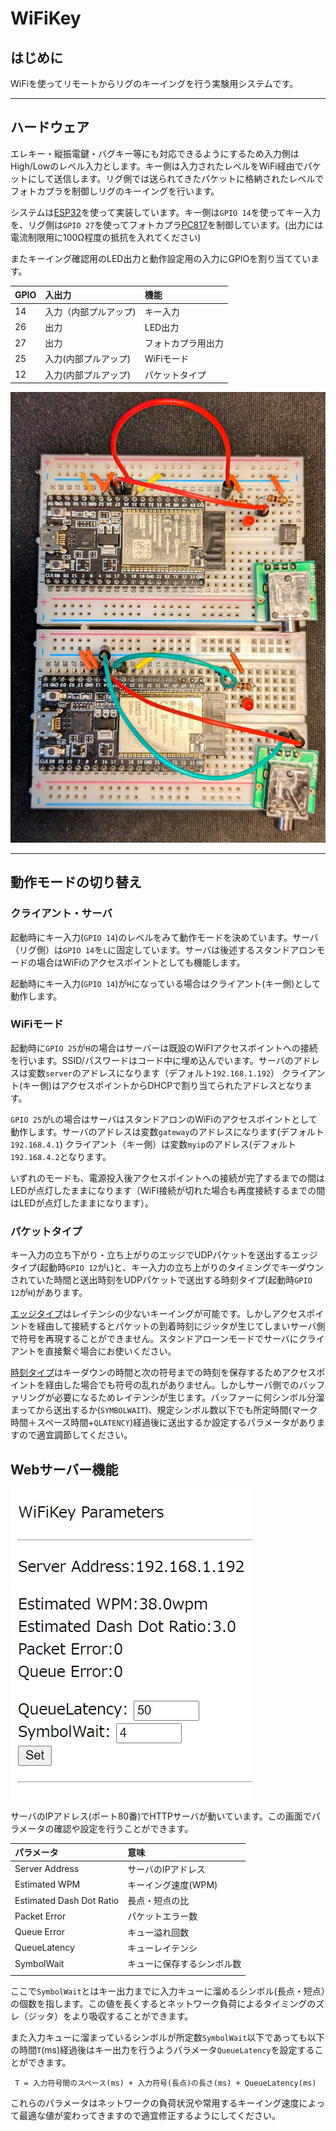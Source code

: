 # WiFiKey
## はじめに
WiFiを使ってリモートからリグのキーイングを行う実験用システムです。
***
## ハードウェア  
エレキー・縦振電鍵・バグキー等にも対応できるようにするため入力側はHigh/Lowのレベル入力とします。キー側は入力されたレベルをWiFi経由でパケットにして送信します。リグ側では送られてきたパケットに格納されたレベルでフォトカプラを制御しリグのキーイングを行います。

システムは[ESP32](https://akizukidenshi.com/catalog/g/gM-15674/)を使って実装しています。キー側は`GPIO 14`を使ってキー入力を、リグ側は`GPIO 27`を使ってフォトカプラ[PC817](https://akizukidenshi.com/catalog/g/gI-13765/)を制御しています。(出力には電流制限用に100Ω程度の抵抗を入れてください)

またキーイング確認用のLED出力と動作設定用の入力にGPIOを割り当てています。

| GPIO | 入出力 | 機能 |
|:-----|:-------|:-----|
| 14 | 入力（内部プルアップ) | キー入力 |
| 26 | 出力 | LED出力 |
| 27 | 出力 | フォトカプラ用出力|
| 25 | 入力(内部プルアップ) | WiFiモード |
| 12 | 入力(内部プルアップ) | パケットタイプ |


![ボード完成図](images/ESP32.jpg)

***

## 動作モードの切り替え
### クライアント・サーバ
起動時にキー入力(`GPIO 14`)のレベルをみて動作モードを決めています。サーバ（リグ側）は`GPIO 14`を`L`に固定しています。サーバは後述するスタンドアロンモードの場合はWiFiのアクセスポイントとしても機能します。

起動時にキー入力(`GPIO 14`)が`H`になっている場合はクライアント(キー側)として動作します。

### WiFiモード
起動時に`GPIO 25`が`H`の場合はサーバーは既設のWiFIアクセスポイントへの接続を行います。SSID/パスワードはコード中に埋め込んでいます。サーバのアドレスは変数`server`のアドレスになります（デフォルト`192.168.1.192`）
クライアント(キー側)はアクセスポイントからDHCPで割り当てられたアドレスとなります。

`GPIO 25`が`L`の場合はサーバはスタンドアロンのWiFiのアクセスポイントとして動作します。サーバのアドレスは変数`gateway`のアドレスになります(デフォルト`192.168.4.1`)
クライアント（キー側）は変数`myip`のアドレス(デフォルト`192.168.4.2`となります。

いずれのモードも、電源投入後アクセスポイントへの接続が完了するまでの間はLEDが点灯したままになります（WiFI接続が切れた場合も再度接続するまでの間はLEDが点灯したままになります）。

### パケットタイプ
キー入力の立ち下がり・立ち上がりのエッジでUDPパケットを送出するエッジタイプ(起動時`GPIO 12`が`L`)と、キー入力の立ち上がりのタイミングでキーダウンされていた時間と送出時刻をUDPパケットで送出する時刻タイプ(起動時`GPIO 12`が`H`)があります。

[エッジタイプ](https://youtu.be/C8p-kPGs3-I)はレイテンシの少ないキーイングが可能です。しかしアクセスポイントを経由して接続するとパケットの到着時刻にジッタが生じてしまいサーバ側で符号を再現することができません。スタンドアローンモードでサーバにクライアントを直接繋ぐ場合にお使いください。

[時刻タイプ](https://youtu.be/Xg9ygcKnHZg)はキーダウンの時間と次の符号までの時刻を保存するためアクセスポイントを経由した場合でも符号の乱れがありません。しかしサーバ側でのバッファリングが必要になるためレイテンシが生じます。バッファーに何シンボル分溜まってから送出するか(`SYMBOLWAIT`)、規定シンボル数以下でも所定時間(マーク時間＋スペース時間+`QLATENCY`)経過後に送出するか設定するパラメータがありますので適宜調節してください。

## Webサーバー機能
![サーバー画面](images/server.jpg)

サーバのIPアドレス(ポート80番)でHTTPサーバが動いています。この画面でパラメータの確認や設定を行うことができます。

|パラメータ| 意味 |
|:---------|:--------------|
| Server Address| サーバのIPアドレス|
| Estimated WPM | キーイング速度(WPM) |
| Estimated Dash Dot Ratio| 長点・短点の比 |
| Packet Error | パケットエラー数 |
| Queue Error | キュー溢れ回数 |
| QueueLatency| キューレイテンシ |
| SymbolWait  | キューに保存するシンボル数 |
| | | 

ここで`SymbolWait`とはキー出力までに入力キューに溜めるシンボル(長点・短点）の個数を指します。この値を長くするとネットワーク負荷によるタイミングのズレ（ジッタ）をより吸収することができます。

また入力キューに溜まっているシンボルが所定数`SymbolWait`以下であっても以下の時間`T`(ms)経過後はキー出力を行うようパラメータ`QueueLatency`を設定することができます。
```
 T = 入力符号間のスペース(ms) + 入力符号(長点)の長さ(ms) + QueueLatency(ms)
```

これらのパラメータはネットワークの負荷状況や常用するキーイング速度によって最適な値が変わってきますので適宜修正するようにしてください。

